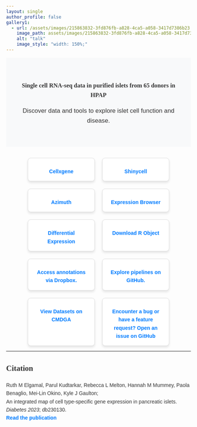 ```yaml
---
layout: single
author_profile: false
gallery1:
  - url: /assets/images/215863832-3fd876fb-a828-4ca5-a058-3417d7386b23.png
    image_path: assets/images/215863832-3fd876fb-a828-4ca5-a058-3417d7386b23.png
    alt: "talk"
    image_style: "width: 150%;"
---
```

<!-- Include Font Awesome for icons -->
<link href="https://cdnjs.cloudflare.com/ajax/libs/font-awesome/6.0.0-beta3/css/all.min.css" rel="stylesheet">

<style>
  body {
    font-family: 'Arial', sans-serif;
    line-height: 1.6;
    color: #333;
  }
  h1, h2, h3 {
    font-family: 'Georgia', serif;
  }
  a {
    color: #007BFF;
    text-decoration: none;
    font-weight: bold;
  }
  a:hover {
    color: #0056b3;
    text-decoration: underline;
  }
  .hero-banner {
    background-color: #f8f9fa;
    padding: 40px;
    text-align: center;
    margin-bottom: 30px;
  }
  .hero-banner h1 {
    font-size: 2.5em;
    margin-bottom: 10px;
  }
  .hero-banner p {
    font-size: 1.2em;
  }
  .card-container {
    display: flex;
    flex-wrap: wrap;
    gap: 20px;
    justify-content: center;
  }
  .card {
    border: 1px solid #ddd;
    padding: 15px;
    border-radius: 8px;
    width: 30%;
    box-shadow: 0 4px 6px rgba(0, 0, 0, 0.1);
    text-align: center;
    background-color: #fff;
  }
  .card h3 {
    margin: 10px 0;
    font-size: 1.2em;
  }
  .card i {
    font-size: 2em;
    margin-bottom: 10px;
    color: #007BFF;
  }
  .card a {
    display: block;
    margin-top: 10px;
  }
</style>
<div class="hero-banner">
  <h3>Single cell RNA-seq data in purified islets from 65 donors in HPAP</h3>
  <p>Discover data and tools to explore islet cell function and disease.</p>
</div>

<div class="card-container">
  <!-- Cellxgene -->
  <div class="card">
    <i class="fas fa-dna"></i>
    <a href="http://tools.cmdga.org:5005/view/hpap_rna_cellxgene.h5ad" target="_blank">Cellxgene</a>
  </div>

  <!-- Shinycell -->
  <div class="card">
    <i class="fas fa-chart-bar"></i>
    <a href="http://tools.cmdga.org:3838/islet-rna-hpap-browser/" target="_blank">Shinycell</a>
  </div>

  <!-- Azimuth -->
  <div class="card">
    <i class="fas fa-map-marked-alt"></i>
    <a href="http://tools.cmdga.org:6388" target="_blank">Azimuth</a>
  </div>

  <!-- Expression Browser -->
  <div class="card">
    <i class="fas fa-search"></i>
    <a href="http://tools.cmdga.org:3838/isletHPAP-expression/" target="_blank">Expression Browser</a>
  </div>

  <!-- Differential Expression Browser -->
  <div class="card">
    <i class="fas fa-exchange-alt"></i>
    <a href="http://tools.cmdga.org:3838/isletHPAP-deseq/" target="_blank">Differential Expression</a>
  </div>

  <!-- Processed Files -->
  <div class="card">
    <i class="fas fa-file-alt"></i>
    <a href="https://islet-hpap.s3.us-west-2.amazonaws.com/hpap_islet_scRNAseq.rds" target="_blank">Download R Object</a>
  </div>

  <!-- Cell Type Annotations -->
  <div class="card">
    <i class="fas fa-table"></i>
    <a href="https://www.dropbox.com/sh/k4uz72wxkxas1s9/AAA4tdLZXckXHh7b_LSnmLoGa?dl=0" target="_blank">Access annotations via Dropbox.</a>
  </div>

  <!-- Analysis Pipelines -->
  <div class="card">
    <i class="fas fa-code"></i>
    <a href="https://github.com/Gaulton-Lab/HPAP-scRNA-seq" target="_blank">Explore pipelines on GitHub.</a>
  </div>

  <!-- CMDGA Data -->
  <div class="card">
    <i class="fas fa-database"></i>
    <a href="https://cmdga.org/publications/22fa8a27-8272-40fe-9aed-26bf14c40038/" target="_blank">View Datasets on CMDGA</a>
  </div>

  <!-- Getting Help -->
  <div class="card">
    <i class="fas fa-question-circle"></i>
    <a href="https://github.com/Gaulton-Lab/HPAP-scRNA-seq/issues" target="_blank">Encounter a bug or have a feature request? Open an issue on GitHub</a>
  </div>
</div>

---

## **Citation**

Ruth M Elgamal, Parul Kudtarkar, Rebecca L Melton, Hannah M Mummey, Paola Benaglio, Mei-Lin Okino, Kyle J Gaulton;  
An integrated map of cell type-specific gene expression in pancreatic islets. *Diabetes 2023*; db230130.  
[**Read the publication**](https://doi.org/10.2337/db23-0130)
